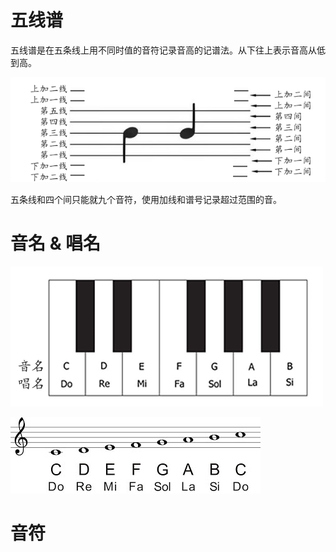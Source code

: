 # 五线谱

五线谱是在五条线上用不同时值的音符记录音高的记谱法。从下往上表示音高从低到高。

![五线谱](../music_self_teach_tutorial_picture/music_score.png)

五条线和四个间只能就九个音符，使用加线和谱号记录超过范围的音。

# 音名 & 唱名

![音名和唱名](../music_self_teach_tutorial_picture/music_name.png)

![音符](../music_self_teach_tutorial_picture/solfege.png)

# 音符


